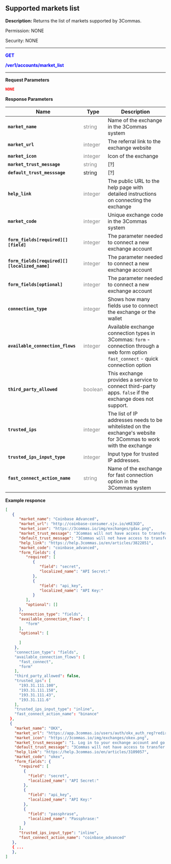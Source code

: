 ## Supported markets list

**Description:** Returns the list of markets supported by 3Commas.

Permission: NONE

Security: NONE

------

<mark style="color:blue;background-color:white"> **GET**

<mark style="color:blue;background-color:white">**/ver1/accounts/market_list** 

------

**Request Parameters**

```json
NONE
````


**Response Parameters**


| Name | Type |	 Description|
|------|------|------------|
|**`market_name`**  | <mark style="color:grey;background-color:white"> string| Name of the exchange in the 3Commas system |
|**`market_url`**  | <mark style="color:grey;background-color:white">integer	| The referral link to the exchange website |
|**`market_icon`**  | <mark style="color:grey;background-color:white">integer	| Icon of the exchange|
|**`market_trust_message`** | <mark style="color:grey;background-color:white">string	| [?]|
|**`default_trust_messsage`** | string	| [?]|
|**`help_link`** | <mark style="color:grey;background-color:white">integer	| The public URL to the help page with detailed instructions on connecting the exchange |
|**`market_code`**  | <mark style="color:grey;background-color:white">integer	| Unique exchange code in the 3Commas system|
|**`form_fields[required][][field]`**  | <mark style="color:grey;background-color:white">integer	| The parameter needed to connect a new exchange account  |
|**`form_fields[required][][localized_name]`**  | <mark style="color:grey;background-color:white">integer	| The parameter needed to connect a new exchange account |
|**`form_fields[optional]`** | <mark style="color:grey;background-color:white">integer	| The parameter needed to connect a new exchange account |
|**`connection_type`** | <mark style="color:grey;background-color:white">integer	| Shows how many fields use to connect the exchange or the wallet |
|**`available_connection_flows`** | <mark style="color:grey;background-color:white">integer	| Available exchange connection types in 3Commas: `form` - connection through a web form option `fast_connect` - quick connection option |
|**`third_party_allowed`** | <mark style="color:grey;background-color:white">boolean	| This exchange provides a service to connect third-party apps. `false` if the exchange does not support. |
|**`trusted_ips`** | <mark style="color:grey;background-color:white">integer	| The list of IP addresses needs to be whitelisted on the exchange's website for 3Commas to work with the exchange  |
|**`trusted_ips_input_type`** | <mark style="color:grey;background-color:white">integer	| Input type for trusted IP addresses. |
|**`fast_connect_action_name`** | <mark style="color:grey;background-color:white">string | Name of the exchange for fast connection option in the 3Commas system |


**Example responce**

```json
[
   {
      "market_name": "Coinbase Advanced",
      "market_url": "http://coinbase-consumer.sjv.io/eKE3GD",
      "market_icon": "https://3commas.io/img/exchanges/gdax.png",
      "market_trust_message": "3Commas will not have access to transfer or withdraw your assets. Each exchange connects with encrypted API keys",
      "default_trust_message": "3Commas will not have access to transfer or withdraw your assets. Each exchange connects with encrypted API keys",
      "help_link": "https://help.3commas.io/en/articles/3822851",
      "market_code": "coinbase_advanced",
      "form_fields": {
         "required": [
            {
               "field": "secret",
               "localized_name": "API Secret:"
            },
            {
               "field": "api_key",
               "localized_name": "API Key:"
            }
         ],
         "optional": []
      },
      "connection_type": "fields",
      "available_connection_flows": [
         "form"
      ],
      "optional": [
        
      ]
    },
    "connection_type": "fields",
    "available_connection_flows": [
      "fast_connect",
      "form"
    ],
    "third_party_allowed": false,
    "trusted_ips": [
      "193.31.111.100",
      "193.31.111.158",
      "193.31.111.43",
      "193.31.111.6"
    ],
    "trusted_ips_input_type": "inline",
    "fast_connect_action_name": "binance"
  },
  {
    "market_name": "OKX",
    "market_url": "https://app.3commas.io/users/auth/okx_auth_reg?redirect_to=https%3A%2F%2Fapp.3commas.io%2Faccounts",
    "market_icon": "https://3commas.io/img/exchanges/okex.png",
    "market_trust_message": "1. Log in to your exchange account and go to API Settings \n2. Select third-party apps and choose 3Commas \n3. Paste generated data in inputs below.",
    "default_trust_message": "3Commas will not have access to transfer or withdraw your assets. Each exchange connects with encrypted API keys",
    "help_link": "https://help.3commas.io/en/articles/3109057",
    "market_code": "okex",
    "form_fields": {
      "required": [
        {
          "field": "secret",
          "localized_name": "API Secret:"
        },
        {
          "field": "api_key",
          "localized_name": "API Key:"
        },
        {
          "field": "passphrase",
          "localized_name": "Passphrase:"
        }
      ],
      "trusted_ips_input_type": "inline",
      "fast_connect_action_name": "coinbase_advanced"
   },
   { ... 
   },
]
```
